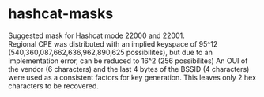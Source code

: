 # hashcat-masks
Suggested mask for Hashcat mode 22000 and 22001.  
Regional CPE was distributed with an implied keyspace of 95^12 (540,360,087,662,636,962,890,625 possibilites), but due to an implementation error, can be reduced to 16^2 (256 possibilites)
An OUI of the vendor (6 characters) and the last 4 bytes of the BSSID (4 characters) were used as a consistent factors for key generation.  This leaves only 2 hex characters to be recovered. 
